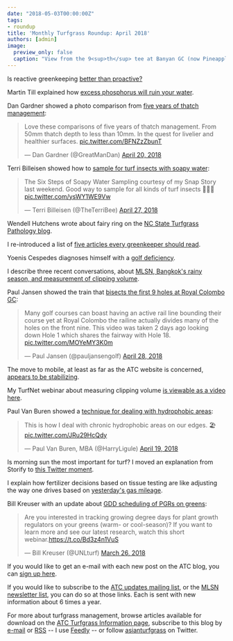 ```yaml
---
date: "2018-05-03T00:00:00Z"
tags:
- roundup
title: 'Monthly Turfgrass Roundup: April 2018'
authors: [admin]
image:
  preview_only: false
  caption: "View from the 9<sup>th</sup> tee at Banyan GC (now Pineapple Valley Golf Club Hua Hin) in Thailand"
---
```


Is reactive greenkeeping [better than proactive?](http://www.asianturfgrass.com/2018-04-01-is-reactive-better-than-proactive/)

Martin Till explained how [excess phosphorus will ruin your water](https://dcsturf.wordpress.com/2018/04/23/how-excess-phosphorus-will-ruin-your-water/).

Dan Gardner showed a photo comparison from [five years of thatch management](https://twitter.com/GreatManDan/status/987278520660312065):

<blockquote class="twitter-tweet" data-lang="en"><p lang="en" dir="ltr">Love these comparisons of five years of thatch management. From 50mm thatch depth to less than 10mm. In the quest for livelier and healthier surfaces. <a href="https://t.co/BFNZzZbunT">pic.twitter.com/BFNZzZbunT</a></p>&mdash; Dan Gardner (@GreatManDan) <a href="https://twitter.com/GreatManDan/status/987278520660312065?ref_src=twsrc%5Etfw">April 20, 2018</a></blockquote>
<script async src="https://platform.twitter.com/widgets.js" charset="utf-8"></script>

Terri Billeisen showed how to [sample for turf insects with soapy water](https://twitter.com/TheTerriBee/status/989866093358481408):

<blockquote class="twitter-video" data-lang="en"><p lang="en" dir="ltr">The Six Steps of Soapy Water Sampling courtesy of my Snap Story last weekend. Good way to sample for all kinds of turf insects 🐛👏🏼 <a href="https://t.co/ysWY1WE9Vw">pic.twitter.com/ysWY1WE9Vw</a></p>&mdash; Terri Billeisen (@TheTerriBee) <a href="https://twitter.com/TheTerriBee/status/989866093358481408?ref_src=twsrc%5Etfw">April 27, 2018</a></blockquote>
<script async src="https://platform.twitter.com/widgets.js" charset="utf-8"></script>

Wendell Hutchens wrote about fairy ring on the [NC State Turfgrass Pathology blog](https://turfpathology.plantpath.ncsu.edu/2018/04/18/its-no-fairy-tale-its-fairy-ring/).

I re-introduced a list of [five articles every greenkeeper should read](http://www.asianturfgrass.com/2018-04-05-five-articles-every-greenkeeper-should-read/).

Yoenis Cespedes diagnoses himself with a [golf deficiency](https://nyti.ms/2F7S6xj).

I describe three recent conversations, about [MLSN, Bangkok's rainy season, and measurement of clipping volume](http://www.asianturfgrass.com/2018-04-16-three-recent-conversations/).

Paul Jansen showed the train that [bisects the first 9 holes at Royal Colombo GC](https://twitter.com/pauljansengolf/status/990122359381094400):

<blockquote class="twitter-tweet" data-lang="en"><p lang="en" dir="ltr">Many golf courses can boast having an active rail line bounding their course yet at Royal Colombo the railine actually divides many of the holes on the front nine. This video was taken 2 days ago looking down Hole 1 which shares the fairway with Hole 18. <a href="https://t.co/MOYeMY3K0m">pic.twitter.com/MOYeMY3K0m</a></p>&mdash; Paul Jansen (@pauljansengolf) <a href="https://twitter.com/pauljansengolf/status/990122359381094400?ref_src=twsrc%5Etfw">April 28, 2018</a></blockquote>
<script async src="https://platform.twitter.com/widgets.js" charset="utf-8"></script>

The move to mobile, at least as far as the ATC website is concerned, [appears to be stabilizing](http://www.asianturfgrass.com/2018-04-22-blog-visits-by-device-type/).

My TurfNet webinar about measuring clipping volume [is viewable as a video here](https://turfnet.wistia.com/medias/0tdfvy5qcr).

Paul Van Buren showed a [technique for dealing with hydrophobic areas](https://twitter.com/HarryLigule/status/986953884651413505):

<blockquote class="twitter-tweet" data-lang="en"><p lang="en" dir="ltr">This is how I deal with chronic hydrophobic areas on our edges. 🏖 <a href="https://t.co/JRu29HcQdy">pic.twitter.com/JRu29HcQdy</a></p>&mdash; Paul Van Buren, MBA (@HarryLigule) <a href="https://twitter.com/HarryLigule/status/986953884651413505?ref_src=twsrc%5Etfw">April 19, 2018</a></blockquote>
<script async src="https://platform.twitter.com/widgets.js" charset="utf-8"></script>

Is morning sun the most important for turf? I moved an explanation from Storify to [this Twitter moment](http://www.asianturfgrass.com/2018-04-28-morning-sun-most-important-for-turf/).

I explain how fertilizer decisions based on tissue testing are like adjusting the way one drives based on [yesterday's gas mileage](http://www.asianturfgrass.com/2018-04-30-tissue-tests-and-gas-mileage/).

Bill Kreuser with an update about [GDD scheduling of PGRs on greens](https://twitter.com/UNLturf/status/978259098339815424):

<blockquote class="twitter-tweet" data-lang="en"><p lang="en" dir="ltr">Are you interested in tracking growing degree days for plant growth regulators on your greens (warm- or cool-season)? If you want to learn more and see our latest research, watch this short webinar.<a href="https://t.co/Bd3z4n1VuS">https://t.co/Bd3z4n1VuS</a></p>&mdash; Bill Kreuser (@UNLturf) <a href="https://twitter.com/UNLturf/status/978259098339815424?ref_src=twsrc%5Etfw">March 26, 2018</a></blockquote>
<script async src="https://platform.twitter.com/widgets.js" charset="utf-8"></script>

If you would like to get an e-mail with each new post on the ATC blog, you can [sign up here](http://www.subscribepage.com/atc_blog_email).

If you would like to subscribe to the [ATC updates mailing list](http://www.subscribepage.com/atcupdate), or the [MLSN newsletter list](http://www.subscribepage.com/mlsn), you can do so at those links. Each is sent with new information about 6 times a year. 

For more about turfgrass management, browse articles available for download on the [ATC Turfgrass Information page](http://www.micahwoods.typepad.com/test_static/turf-information.html), subscribe to this blog by [e-mail](http://www.subscribepage.com/atc_blog_email) or [RSS](http://www.asianturfgrass.com/feed.xml) -- I use [Feedly](http://cloud.feedly.com/#welcome) -- or follow [asianturfgrass](https://twitter.com/asianturfgrass) on Twitter.
